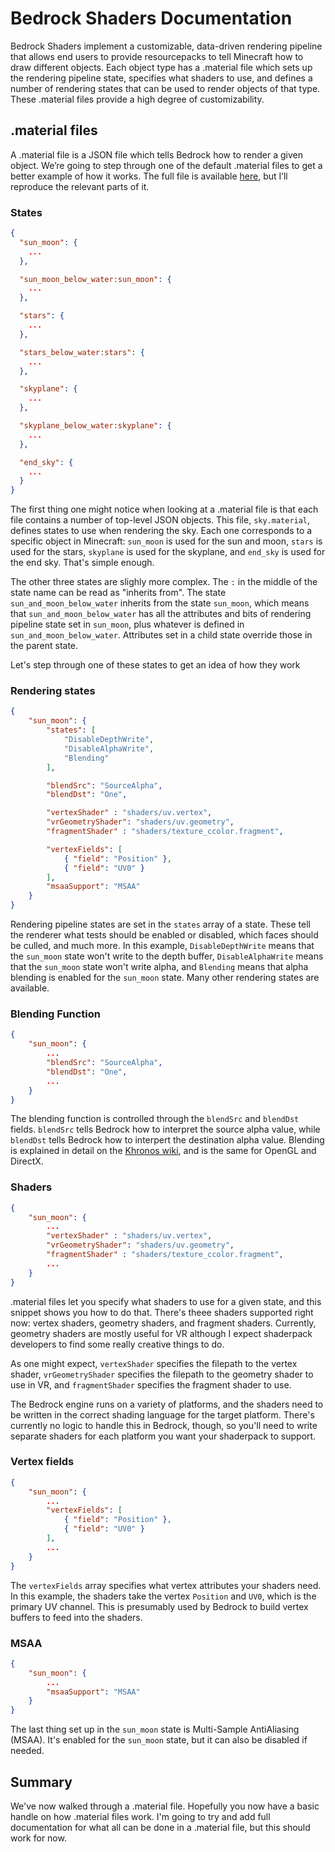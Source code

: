 # Bedrock Shaders Documentation

Bedrock Shaders implement a customizable, data-driven rendering pipeline that allows end users to provide resourcepacks to tell Minecraft how to draw different objects. Each object type has a .material file which sets up the rendering pipeline state, specifies what shaders to use, and defines a number of rendering states that can be used to render objects of that type. These .material files provide a high degree of customizability.

## .material files

A .material file is a JSON file which tells Bedrock how to render a given object. We’re going to step through one of the default .material files to get a better example of how it works. The full file is available [here](https://github.com/jocopa3/Materials/blob/master/sky.material), but I’ll reproduce the relevant parts of it.

### States

```json
{
  "sun_moon": {
    ...
  },

  "sun_moon_below_water:sun_moon": {
    ...
  },

  "stars": {
    ...
  },

  "stars_below_water:stars": {
    ...
  },

  "skyplane": {
    ...
  },

  "skyplane_below_water:skyplane": {
    ...
  },

  "end_sky": {
    ...
  }
}
```

The first thing one might notice when looking at a .material file is that each file contains a number of top-level JSON objects. This file, `sky.material`, defines states to use when rendering the sky. Each one corresponds to a specific object in Minecraft: `sun_moon` is used for the sun and moon, `stars` is used for the stars, `skyplane` is used for the skyplane, and `end_sky` is used for the end sky. That's simple enough.

The other three states are slighly more complex. The `:` in the middle of the state name can be read as "inherits from". The state `sun_and_moon_below_water` inherits from the state `sun_moon`, which means that `sun_and_moon_below_water` has all the attributes and bits of rendering pipeline state set in `sun_moon`, plus whatever is defined in `sun_and_moon_below_water`. Attributes set in a child state override those in the parent state.

Let's step through one of these states to get an idea of how they work

### Rendering states

```json
{
    "sun_moon": {
        "states": [
            "DisableDepthWrite",
            "DisableAlphaWrite",
            "Blending"
        ],

        "blendSrc": "SourceAlpha",
        "blendDst": "One",

        "vertexShader" : "shaders/uv.vertex",
        "vrGeometryShader": "shaders/uv.geometry",
        "fragmentShader" : "shaders/texture_ccolor.fragment",

        "vertexFields": [
            { "field": "Position" },
            { "field": "UV0" }
        ],
        "msaaSupport": "MSAA"
    }
}
```

Rendering pipeline states are set in the `states` array of a state. These tell the renderer what tests should be enabled or disabled, which faces should be culled, and much more. In this example, `DisableDepthWrite` means that the `sun_moon` state won't write to the depth buffer, `DisableAlphaWrite` means that the `sun_moon` state won't write alpha, and `Blending` means that alpha blending is enabled for the `sun_moon` state. Many other rendering states are available.

### Blending Function

```json
{
    "sun_moon": {
        ...
        "blendSrc": "SourceAlpha",
        "blendDst": "One",
        ...
    }
}
```

The blending function is controlled through the `blendSrc` and `blendDst` fields. `blendSrc` tells Bedrock how to interpret the source alpha value, while `blendDst` tells Bedrock how to interpert the destination alpha value. Blending is explained in detail on the [Khronos wiki](https://www.khronos.org/opengl/wiki/Blending), and is the same for OpenGL and DirectX.

### Shaders

```json
{
    "sun_moon": {
        ...
        "vertexShader" : "shaders/uv.vertex",
        "vrGeometryShader": "shaders/uv.geometry",
        "fragmentShader" : "shaders/texture_ccolor.fragment",
        ...
    }
}
```

.material files let you specify what shaders to use for a given state, and this snippet shows you how to do that. There's theee shaders supported right now: vertex shaders, geometry shaders, and fragment shaders. Currently, geometry shaders are mostly useful for VR although I expect shaderpack developers to find some really creative things to do.

As one might expect, `vertexShader` specifies the filepath to the vertex shader, `vrGeometryShader` specifies the filepath to the geometry shader to use in VR, and `fragmentShader` specifies the fragment shader to use.

The Bedrock engine runs on a variety of platforms, and the shaders need to be written in the correct shading language for the target platform. There's currently no logic to handle this in Bedrock, though, so you'll need to write separate shaders for each platform you want your shaderpack to support.

### Vertex fields

```json
{
    "sun_moon": {
        ...
        "vertexFields": [
            { "field": "Position" },
            { "field": "UV0" }
        ],
        ...
    }
}
```

The `vertexFields` array specifies what vertex attributes your shaders need. In this example, the shaders take the vertex `Position` and `UV0`, which is the primary UV channel. This is presumably used by Bedrock to build vertex buffers to feed into the shaders.

### MSAA

```json
{
    "sun_moon": {
        ...
        "msaaSupport": "MSAA"
    }
}
```

The last thing set up in the `sun_moon` state is Multi-Sample AntiAliasing (MSAA). It's enabled for the `sun_moon` state, but it can also be disabled if needed.

## Summary

We've now walked through a .material file. Hopefully you now have a basic handle on how .material files work. I'm going to try and add full documentation for what all can be done in a .material file, but this should work for now.